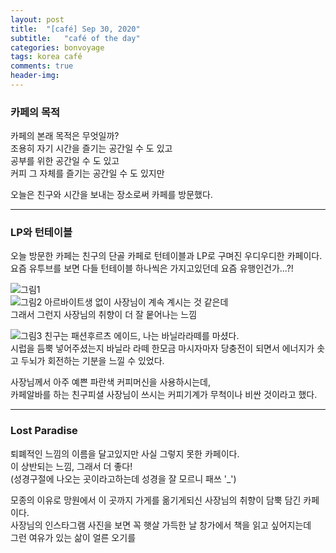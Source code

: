 ```yaml
---
layout: post
title:  "[café] Sep 30, 2020"
subtitle:   "café of the day"
categories: bonvoyage
tags: korea café
comments: true
header-img: 
---
```


### 카페의 목적
카페의 본래 목적은 무엇일까?  
조용히 자기 시간을 즐기는 공간일 수 도 있고  
공부를 위한 공간일 수 도 있고  
커피 그 자체를 즐기는 공간일 수 도 있지만    

오늘은 친구와 시간을 보내는 장소로써 카페를 방문했다.  

--- 

### LP와 턴테이블
오늘 방문한 카페는 친구의 단골 카페로 턴테이블과 LP로 구며진 우디우디한 카페이다.  
요즘 유투브를 보면 다들 턴테이블 하나씩은 가지고있던데 요즘 유행인건가...?!  

![그림1](https://ataraxiady.github.io/assets/img/bonvoyage/korea/2020-10-02-cafe1.jpeg)  
![그림2](https://ataraxiady.github.io/assets/img/bonvoyage/korea/2020-10-02-cafe2.jpeg)
아르바이트생 없이 사장님이 계속 계시는 것 같은데  
그래서 그런지 사장님의 취향이 더 잘 뭍어나는 느낌

![그림3](https://ataraxiady.github.io/assets/img/bonvoyage/korea/2020-10-02--cafe3.jpeg)
친구는 패션후르츠 에이드, 나는 바닐라라떼를 마셨다.  
시럽을 듬뿍 넣어주셨는지 바닐라 라떼 한모금 마시자마자 당충전이 되면서 에너지가 솟고 두뇌가 회전하는 기분을 느낄 수 있었다.  
 
사장님께서 아주 예쁜 파란색 커피머신을 사용하시는데,   
카페알바를 하는 친구피셜 사장님이 쓰시는 커피기계가 무척이나 비싼 것이라고 했다.  

---

### Lost Paradise
퇴폐적인 느낌의 이름을 달고있지만 사실 그렇지 못한 카페이다.   
이 상반되는 느낌, 그래서 더 좋다!  
(성경구절에 나오는 곳이라고하는데 성경을 잘 모르니 패쓰 '_')  

모종의 이유로 망원에서 이 곳까지 가게를 옮기게되신 사장님의 취향이 담뿍 담긴 카페이다.  
사장님의 인스타그램 사진을 보면 꼭 햇살 가득한 날 창가에서 책을 읽고 싶어지는데  
그런 여유가 있는 삶이 얼른 오기를

